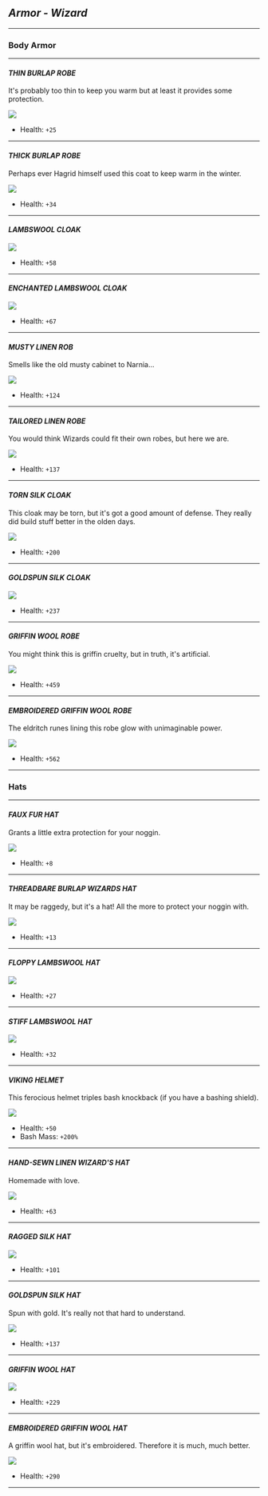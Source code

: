 ## _Armor - Wizard_

___


### Body Armor

___

#### _THIN BURLAP ROBE_

It's probably too thin to keep you warm but at least it provides some protection.

![](img/robe.png)

+ Health: `+25`

___

#### _THICK BURLAP ROBE_

Perhaps ever Hagrid himself used this coat to keep warm in the winter.

![](img/thick.png)

+ Health: `+34`

___

#### _LAMBSWOOL CLOAK_

![](img/cloak.png)

+ Health: `+58`

___

#### _ENCHANTED LAMBSWOOL CLOAK_

![](img/encloack.png)

+ Health: `+67`

___

#### _MUSTY LINEN ROB_

Smells like the old musty cabinet to Narnia...

![](img/musty.png)

+ Health: `+124`

___

#### _TAILORED LINEN ROBE_

You would think Wizards could fit their own robes, but here we are.

![](img/tailor.png)

+ Health: `+137`

___

#### _TORN SILK CLOAK_

This cloak may be torn, but it's got a good amount of defense. They really did build stuff better in the olden days.

![](img/silk.png)

+ Health: `+200`

___

#### _GOLDSPUN SILK CLOAK_

![](img/goldspun.png)

+ Health: `+237`

___

#### _GRIFFIN WOOL ROBE_

You might think this is griffin cruelty, but in truth, it's artificial.

![](img/wool.png)

+ Health: `+459`

___

#### _EMBROIDERED GRIFFIN WOOL ROBE_

The eldritch runes lining this robe glow with unimaginable power.

![](img/emborid.png)

+ Health: `+562`

___


### Hats

___

#### _FAUX FUR HAT_

Grants a little extra protection for your noggin.

![](img/fauxhat.png)

+ Health: `+8`

___

#### _THREADBARE BURLAP WIZARDS HAT_

It may be raggedy, but it's a hat! All the more to protect your noggin with.

![](img/threadbarf.png)

+ Health: `+13`

___

#### _FLOPPY LAMBSWOOL HAT_

![](img/floppy.png)

+ Health: `+27`

___

#### _STIFF LAMBSWOOL HAT_

![](img/stiff.png)

+ Health: `+32`

___

#### _VIKING HELMET_

This ferocious helmet triples bash knockback (if you have a bashing shield).

![](img/viking.png)

+ Health: `+50`
+ Bash Mass: `+200%`

___

#### _HAND-SEWN LINEN WIZARD'S HAT_

Homemade with love.

![](img/handmade.png)

+ Health: `+63`

___

#### _RAGGED SILK HAT_

![](img/ragged.png)

+ Health: `+101`

___

#### _GOLDSPUN SILK HAT_

Spun with gold. It's really not that hard to understand.

![](img/golspun.png)

+ Health: `+137`

___

#### _GRIFFIN WOOL HAT_

![](img/griff.png)

+ Health: `+229`

___

#### _EMBROIDERED GRIFFIN WOOL HAT_

A griffin wool hat, but it's embroidered. Therefore it is much, much better.

![](img/embogrif.png)

+ Health: `+290`

___
